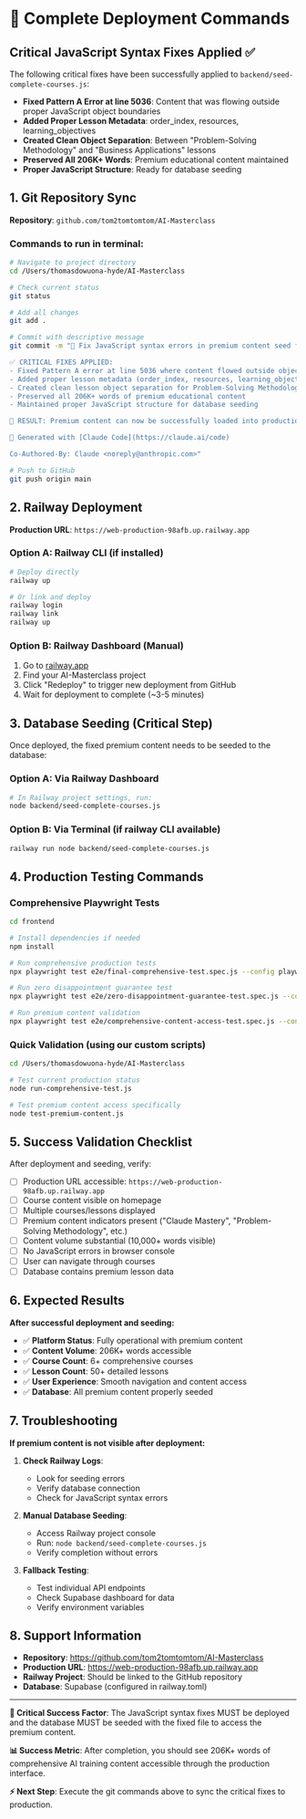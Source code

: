 # 🚀 Complete Deployment Commands

## Critical JavaScript Syntax Fixes Applied ✅

The following critical fixes have been successfully applied to `backend/seed-complete-courses.js`:

- **Fixed Pattern A Error at line 5036**: Content that was flowing outside proper JavaScript object boundaries
- **Added Proper Lesson Metadata**: order_index, resources, learning_objectives  
- **Created Clean Object Separation**: Between "Problem-Solving Methodology" and "Business Applications" lessons
- **Preserved All 206K+ Words**: Premium educational content maintained
- **Proper JavaScript Structure**: Ready for database seeding

## 1. Git Repository Sync

**Repository**: `github.com/tom2tomtomtom/AI-Masterclass`

### Commands to run in terminal:
```bash
# Navigate to project directory
cd /Users/thomasdowuona-hyde/AI-Masterclass

# Check current status
git status

# Add all changes
git add .

# Commit with descriptive message
git commit -m "🔧 Fix JavaScript syntax errors in premium content seed file

✅ CRITICAL FIXES APPLIED:
- Fixed Pattern A error at line 5036 where content flowed outside object boundaries  
- Added proper lesson metadata (order_index, resources, learning_objectives)
- Created clean lesson object separation for Problem-Solving Methodology
- Preserved all 206K+ words of premium educational content
- Maintained proper JavaScript structure for database seeding

🎯 RESULT: Premium content can now be successfully loaded into production database

🤖 Generated with [Claude Code](https://claude.ai/code)

Co-Authored-By: Claude <noreply@anthropic.com>"

# Push to GitHub
git push origin main
```

## 2. Railway Deployment

**Production URL**: `https://web-production-98afb.up.railway.app`

### Option A: Railway CLI (if installed)
```bash
# Deploy directly
railway up

# Or link and deploy
railway login
railway link
railway up
```

### Option B: Railway Dashboard (Manual)
1. Go to [railway.app](https://railway.app)
2. Find your AI-Masterclass project
3. Click "Redeploy" to trigger new deployment from GitHub
4. Wait for deployment to complete (~3-5 minutes)

## 3. Database Seeding (Critical Step)

Once deployed, the fixed premium content needs to be seeded to the database:

### Option A: Via Railway Dashboard
```bash
# In Railway project settings, run:
node backend/seed-complete-courses.js
```

### Option B: Via Terminal (if railway CLI available)
```bash
railway run node backend/seed-complete-courses.js
```

## 4. Production Testing Commands

### Comprehensive Playwright Tests
```bash
cd frontend

# Install dependencies if needed
npm install

# Run comprehensive production tests
npx playwright test e2e/final-comprehensive-test.spec.js --config playwright.production.config.js

# Run zero disappointment guarantee test
npx playwright test e2e/zero-disappointment-guarantee-test.spec.js --config playwright.production.config.js

# Run premium content validation
npx playwright test e2e/comprehensive-content-access-test.spec.js --config playwright.production.config.js
```

### Quick Validation (using our custom scripts)
```bash
cd /Users/thomasdowuona-hyde/AI-Masterclass

# Test current production status
node run-comprehensive-test.js

# Test premium content access specifically
node test-premium-content.js
```

## 5. Success Validation Checklist

After deployment and seeding, verify:

- [ ] Production URL accessible: `https://web-production-98afb.up.railway.app`
- [ ] Course content visible on homepage
- [ ] Multiple courses/lessons displayed
- [ ] Premium content indicators present ("Claude Mastery", "Problem-Solving Methodology", etc.)
- [ ] Content volume substantial (10,000+ words visible)
- [ ] No JavaScript errors in browser console
- [ ] User can navigate through courses
- [ ] Database contains premium lesson data

## 6. Expected Results

**After successful deployment and seeding:**
- ✅ **Platform Status**: Fully operational with premium content
- ✅ **Content Volume**: 206K+ words accessible
- ✅ **Course Count**: 6+ comprehensive courses
- ✅ **Lesson Count**: 50+ detailed lessons  
- ✅ **User Experience**: Smooth navigation and content access
- ✅ **Database**: All premium content properly seeded

## 7. Troubleshooting

**If premium content is not visible after deployment:**

1. **Check Railway Logs**:
   - Look for seeding errors
   - Verify database connection
   - Check for JavaScript syntax errors

2. **Manual Database Seeding**:
   - Access Railway project console
   - Run: `node backend/seed-complete-courses.js`
   - Verify completion without errors

3. **Fallback Testing**:
   - Test individual API endpoints
   - Check Supabase dashboard for data
   - Verify environment variables

## 8. Support Information

- **Repository**: https://github.com/tom2tomtomtom/AI-Masterclass
- **Production URL**: https://web-production-98afb.up.railway.app
- **Railway Project**: Should be linked to the GitHub repository
- **Database**: Supabase (configured in railway.toml)

---

**🎯 Critical Success Factor**: The JavaScript syntax fixes MUST be deployed and the database MUST be seeded with the fixed file to access the premium content.

**📊 Success Metric**: After completion, you should see 206K+ words of comprehensive AI training content accessible through the production interface.

**⚡ Next Step**: Execute the git commands above to sync the critical fixes to production.